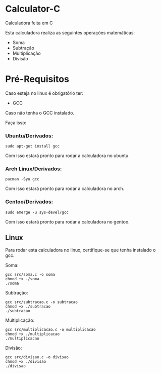 # Calculator-C
Calculadora feita em C

Esta calculadora realiza as seguintes operações matemáticas:

- Soma
- Subtração
- Multiplicação
- Divisão

# Pré-Requisitos

Caso esteja no linux é obrigatório ter:
- GCC

Caso não tenha o GCC instalado.

Faça isso:

### Ubuntu/Derivados:
```
sudo apt-get install gcc
```
Com isso estará pronto para rodar a calculadora no ubuntu.

### Arch Linux/Derivados:
```
pacman -Syu gcc
```

Com isso estará pronto para rodar a calculadora no arch.
### Gentoo/Derivados:
```
sudo emerge -u sys-devel/gcc
```

Com isso estará pronto para rodar a calculadora no gentoo.

## Linux ##
Para rodar esta calculadora no linux, certifique-se que tenha instalado o gcc.

Soma:
```
gcc src/soma.c -o soma
chmod +x ./soma
./soma
```

Subtração:
```
gcc src/subtracao.c -o subtracao
chmod +x ./subtracao
./subtracao
```

Multiplicação:
```
gcc src/multiplicacao.c -o multiplicacao
chmod +x ./multiplicacao
./multiplicacao
```

Divisão:
```
gcc src/divisao.c -o divisao
chmod +x ./divisao
./divisao